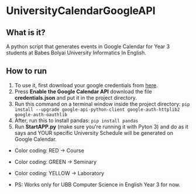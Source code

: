 # UniversityCalendarGoogleAPI

## What is it?
A python script that generates events in Google Calendar for Year 3 students at Babes Bolyai University Informatics In English.

## How to run


1. To use it, first download your google credentials from [here](https://developers.google.com/calendar/quickstart/python).
2. Press **Enable the Google Calendar API** download the file **credentials.json** and put it in the project directory.
3. Run this command on a terminal window inside the project directory: `pip install --upgrade google-api-python-client google-auth-httplib2 google-auth-oauthlib`
4. After, run this to install pandas: `pip install pandas`
5. Run **StartAPP.py** (make sure you're running it with Pyton 3) and do as it says and YOUR specific University Schedule will be generated on Google Calendar.

* Color coding: RED -> Course
* Color coding: GREEN -> Seminary
* Color coding: YELLOW -> Laboratory

* PS: Works only for UBB Computer Science in English Year 3 for now.

